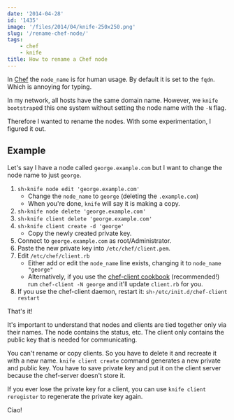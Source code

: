```yaml
---
date: '2014-04-28'
id: '1435'
image: '/files/2014/04/knife-250x250.png'
slug: '/rename-chef-node/'
tags:
    - chef
    - knife
title: How to rename a Chef node
---
```


In [Chef](http://getchef.com) the `node_name` is for human usage. By default
it is set to the `fqdn`. Which is annoying for typing.

In my network, all hosts have the same domain name. However, we
`knife bootstrap`ed this one system without setting the node name with the
`-N` flag.

Therefore I wanted to rename the nodes. With some experimentation, I figured
it out.

<!-- more -->

## Example

Let's say I have a node called `george.example.com` but I want to change the
node name to just `george`.

1.  `sh›knife node edit 'george.example.com'`
    -   Change the `node_name` to `george` (deleting the `.example.com`)
    -   When you're done, `knife` will say it is making a copy.
2.  `sh›knife node delete 'george.example.com'`
3.  `sh›knife client delete 'george.example.com'`
4.  `sh›knife client create -d 'george'`
    -   Copy the newly created private key.
5.  Connect to `george.example.com` as root/Administrator.
6.  Paste the new private key into `/etc/chef/client.pem`.
7.  Edit `/etc/chef/client.rb`
    -   Either add or edit the `node_name` line exists, changing it to
        `node_name "george"`
    -   Alternatively, if you use the
        [chef-client cookbook](https://github.com/opscode-cookbooks/chef-client)
        (recommended!) run `chef-client -N george` and it'll update
        `client.rb` for you.
8.  If you use the chef-client daemon, restart it:
    `sh›/etc/init.d/chef-client restart`

That's it!

It's important to understand that nodes and clients are tied together only via
their names. The node contains the status, etc. The client only contains the
public key that is needed for communicating.

You can't rename or copy clients. So you have to delete it and recreate it
with a new name. `knife client create` command generates a new private and
public key. You have to save private key and put it on the client server
because the chef-server doesn't store it.

If you ever lose the private key for a client, you can use
`knife client reregister` to regenerate the private key again.

Ciao!
